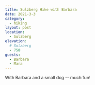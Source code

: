 ```yaml
---
title: Sulzberg Hike with Barbara
date: 2021-3-3
category:
  - hiking
layout: post
location:
  - Sulzberg
elevation:
  # Sulzberg
  - 750
guests:
  - Barbara
  - Mara
---
```


With Barbara and a small dog -- much fun!

